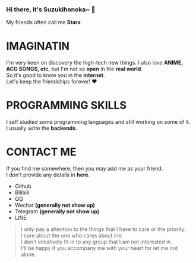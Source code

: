 ### Hi there, it's Suzukihonoka~ 👋   
My friends often call me **Starx**.  

# IMAGINATIN
I'm very keen on discovery the high-tech new things. I also love **ANIME, ACG SONGS, etc**, but I'm not so **open** in the **real world**.  
So it's good to know you in the **internet**.  
Let's keep the friendships forever! ❤ 

# PROGRAMMING SKILLS
I self studied some programming languages and still working on some of it.  
I usually write the **backends**.  

# CONTACT ME
If you find me somewhere, then you may add me as your friend.  
I don't provide any details in **here**.
- Github
- Bilibili
- QQ
- Wechat **(generally not show up)**
- Telegram **(generally not show up)**
- LINE

> I only pay a attention to the things that I have to care or the priority.  
> I care about the one who cares about me.  
> I don't initiatively fit in to any group that I am not interested in.  
> I'll be happy if you accompany me with your heart for let me not alone.
